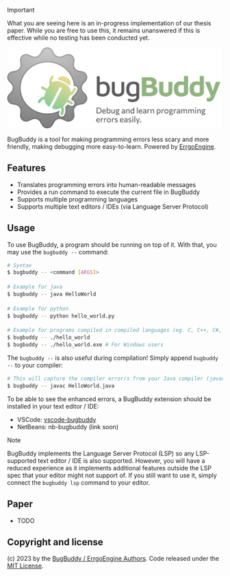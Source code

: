 > [!IMPORTANT]
> What you are seeing here is an in-progress implementation of our thesis paper. While you are free to use this, it remains unanswered if this is effective while no testing has been conducted yet.

<img src=".github/images/logo.png" alt="BugBuddy" style="height:auto;width:500px;">

BugBuddy is a tool for making programming errors less scary and more friendly, making debugging more easy-to-learn. Powered by [ErrgoEngine](https://github.com/nedpals/errgoengine).

## Features
- Translates programming errors into human-readable messages
- Provides a run command to execute the current file in BugBuddy
- Supports multiple programming languages
- Supports multiple text editors / IDEs (via Language Server Protocol)

## Usage
To use BugBuddy, a program should be running on top of it. With that, you may use the `bugbuddy --` command:
```bash
# Syntax
$ bugbuddy -- <command [ARGS]>

# Example for java
$ bugbuddy -- java HelloWorld

# Example for python
$ bugbuddy -- python hello_world.py

# Example for programs compiled in compiled languages (eg. C, C++, C#, Go, etc.)
$ bugbuddy -- ./hello_world
$ bugbuddy -- ./hello_world.exe # For Windows users
```

The `bugbuddy --` is also useful during compilation! Simply append `bugbuddy --` to your compiler:
```bash
# This will capture the compiler error/s from your Java compiler (javac)
$ bugbuddy -- javac HelloWorld.java
```

To be able to see the enhanced errors, a BugBuddy extension should be installed in your text editor / IDE:
- VSCode: [vscode-bugbuddy](https://marketplace.visualstudio.com/items?itemName=nedpals.bugbuddy)
- NetBeans: nb-bugbuddy (link soon)

> [!NOTE]
> BugBuddy implements the Language Server Protocol (LSP) so any LSP-supported text editor / IDE is also supported.
> However, you will have a reduced experience as it implements additional features outside the LSP spec that your editor
> might not support of.
> If you still want to use it, simply connect the `bugbuddy lsp` command to your editor.

## Paper
- TODO

## Copyright and license
(c) 2023 by the [BugBuddy / ErrgoEngine Authors](https://github.com/nedpals/bugbuddy/graphs/contributors). Code released under the [MIT License](https://github.com/nedpals/bugbuddy/blob/main/LICENSE).
